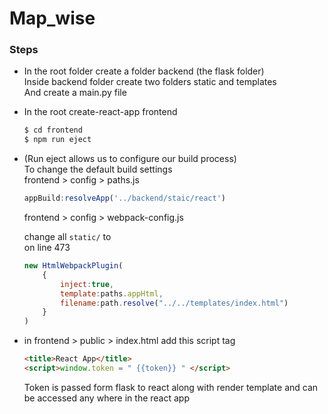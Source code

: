 # Map_wise

### Steps

* In the root folder create a folder backend (the flask folder)   
    Inside backend folder create two folders static and templates   
    And create a main.py file

* In the root create-react-app frontend

    ```bash
    $ cd frontend
    $ npm run eject
    ```
* (Run eject allows us to configure our build process)    
    To change the default build settings    
    frontend > config > paths.js    

    ```javascript
    appBuild:resolveApp('../backend/staic/react')
    ```
    frontend > config > webpack-config.js

    change all `static/` to `   `   
    on line 473 
    ```javascript
    new HtmlWebpackPlugin(
        {
            inject:true,
            template:paths.appHtml,
            filename:path.resolve("../../templates/index.html")
        }
    )
    ```

* in frontend > public > index.html add this script tag
    ```html
    <title>React App</title>
    <script>window.token = " {{token}} " </script>
    ```
    Token is passed form flask to react along with render template
    and can be accessed any where in the react app
